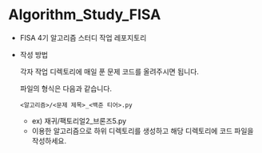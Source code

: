 # Algorithm_Study_FISA

- FISA 4기 알고리즘 스터디 작업 레포지토리

- 작성 방법
    
    각자 작업 디렉토리에 매일 푼 문제 코드를 올려주시면 됩니다.
    
    파일의 형식은 다음과 같습니다.
    
    ```
    <알고리즘>/<문제 제목>_<백준 티어>.py
    ```
    - ex) 재귀/팩토리얼2_브론즈5.py
    - 이용한 알고리즘으로 하위 디렉토리를 생성하고 해당 디렉토리에 코드 파일을 작성하세요.
